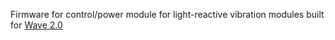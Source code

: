 Firmware for control/power module for light-reactive vibration modules built for [Wave 2.0](https://jus.tin.sg/wave-2-0/)

